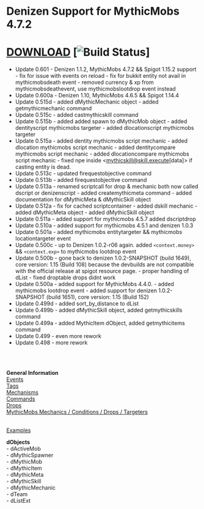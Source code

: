 # Denizen Support for MythicMobs 4.7.2

# [DOWNLOAD](http://mc.hackerzlair.org:8080/job/MythicDenizenAddon/) [![Build Status](http://mc.hackerzlair.org:8080/job/MythicDenizenAddon/badge/icon)] <br>

- Update 0.601	- Denizen 1.1.2, MythicMobs 4.7.2 && Spigot 1.15.2 support
				- fix for issue with events on reload
				- fix for bukkit entity not avail in mythicmobsdeath event
				- removed currency & xp from mythicmobsdeathevent, use mythicmobslootdrop event instead
- Update 0.600a - Denizen 1.10, MythicMobs 4.6.5 && Spigot 1.14.4
- Update 0.515d - added dMythicMechanic object
				- added getmythicmechanic command
- Update 0.515c - added castmythicskill command
- Update 0.515b - added added spawn to dMythicMob object
				- added dentityscript mythicmobs targeter
				- added dlocationscript mythicmobs targeter
- Update 0.515a - added dentity mythicmobs script mechanic
				- added dlocation mythicmobs script mechanic
				- added dentitycompare mythicmobs script mechanic
				- added dlocationcompare mythicmobs script mechanic
				- fixed npe inside <mythicskill@skill.execute[data]>
				  if casting entity is dead.
- Update 0.513c - updated firequestobjective command
- Update 0.513b - added firequestobjective command
- Update 0.513a - renamed scriptcall for drop & mechanic
                  both now called dscript or denizenscript
                - added createmythicmeta command
                - added documentation for dMythicMeta & dMythicSkill object
- Update 0.512a - fix for cached scriptcontainer
				- added dskill mechanic
			    - added dMythicMeta object
			    - added dMythicSkill object
- Update 0.511a - added support for mythicmobs 4.5.7
				  added dscriptdrop 
- Update 0.510a - added support for mythicmobs 4.5.1 and denizen 1.0.3
- Update 0.501a - added mythicmobs entitytargeter && mythicmobs locationtargeter event
- Update 0.500c - up to Denizen 1.0.2-r06 again.
                  added `<context.money>` && `<context.exp>` to mythicmobs lootdrop event
- Update 0.500b - gone back to denizen 1.0.2-SNAPSHOT (build 1649), core version: 1.15 (Build 108)
                  because the devbuilds are not compatible with the official release at spigot resource page.
                - proper handling of dList
                - fixed droptable drops didnt work
- Update 0.500a - added support for MythicMobs 4.4.0.
                - added mythicmobs lootdrop event
                - added support for denizen 1.0.2-SNAPSHOT (build 1651), core version: 1.15 (Build 152)
- Update 0.499d - added sort_by_distance to dList
- Update 0.499b - added dMythicSkill object, added getmythicskills command
- Update 0.499a - added MythicItem dObject, added getmythicitems command
- Update 0.499  - even more rework
- Update 0.498  - more rework
<br>
<br>

**General Information** <br>
[Events](documentation/events.md) <br>
[Tags](documentation/tags.md) <br>
[Mechanisms](documentation/mechanisms.md) <br>
[Commands](documentation/commands.md) <br>
[Drops](documentation/drops.md)<br>
[MythicMobs Mechanics / Conditions / Drops / Targeters](documentation/mythicmechanics.md)<br><br>


[Examples](documentation/examples.md)

**dObjects**<br>
\- dActiveMob<br>
\- dMythicSpawner<br>
\- dMythicMob<br>
\- dMythicItem<br>
\- dMythicMeta<br>
\- dMythicSkill<br>
\- dMythicMechanic<br>
\- dTeam<br>
\- dListExt<br>
